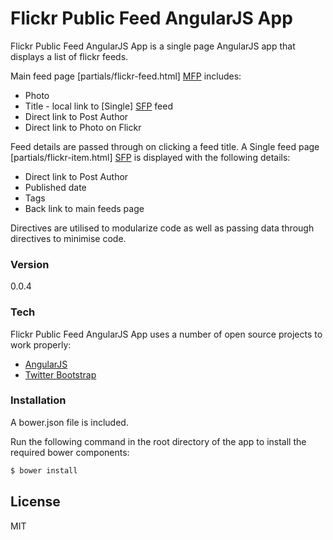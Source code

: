 # Flickr Public Feed AngularJS App

Flickr Public Feed AngularJS App is a single page AngularJS app that displays a list of flickr feeds.

Main feed page [partials/flickr-feed.html] [MFP] includes:


  - Photo
  - Title - local link to [Single] [SFP] feed
  - Direct link to Post Author
  - Direct link to Photo on Flickr 


Feed details are passed through on clicking a feed title.
A Single feed page [partials/flickr-item.html] [SFP] is displayed with the following details:

  - Direct link to Post Author
  - Published date
  - Tags
  - Back link to main feeds page


Directives are utilised to modularize code as well as passing data through directives to minimise code. 

### Version
0.0.4

### Tech

Flickr Public Feed AngularJS App uses a number of open source projects to work properly:

* [AngularJS]
* [Twitter Bootstrap]


### Installation

A bower.json file is included.

Run the following command in the root directory of the app to install the required bower components:

```sh
$ bower install
```

License
----

MIT

 [AngularJS]: <http://angularjs.org>
 [Twitter Bootstrap]: <http://twitter.github.com/bootstrap/>

 [MFP]: <https://github.com/chrisj-skinner/Flickr-Public-Feed-AngularJS-App/blob/master/partials/flickr-feed.html>
 [SFP]: <https://github.com/chrisj-skinner/Flickr-Public-Feed-AngularJS-App/blob/master/partials/flickr-item.html>
